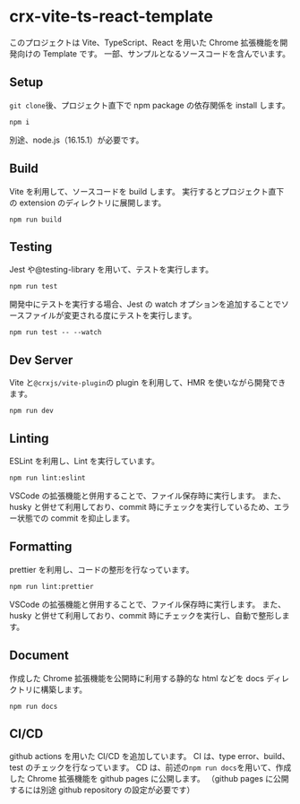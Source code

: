 # crx-vite-ts-react-template

このプロジェクトは Vite、TypeScript、React を用いた Chrome 拡張機能を開発向けの Template です。
一部、サンプルとなるソースコードを含んでいます。

## Setup

`git clone`後、プロジェクト直下で npm package の依存関係を install します。

```
npm i
```

別途、node.js（16.15.1）が必要です。

## Build

Vite を利用して、ソースコードを build します。
実行するとプロジェクト直下の extension のディレクトリに展開します。

```
npm run build
```

## Testing

Jest や@testing-library を用いて、テストを実行します。

```
npm run test
```

開発中にテストを実行する場合、Jest の watch オプションを追加することでソースファイルが変更される度にテストを実行します。

```
npm run test -- --watch
```

## Dev Server

Vite と`@crxjs/vite-plugin`の plugin を利用して、HMR を使いながら開発できます。

```
npm run dev
```

## Linting

ESLint を利用し、Lint を実行しています。

```
npm run lint:eslint
```

VSCode の拡張機能と併用することで、ファイル保存時に実行します。
また、husky と併せて利用しており、commit 時にチェックを実行しているため、エラー状態での commit を抑止します。

## Formatting

prettier を利用し、コードの整形を行なっています。

```
npm run lint:prettier
```

VSCode の拡張機能と併用することで、ファイル保存時に実行します。
また、husky と併せて利用しており、commit 時にチェックを実行し、自動で整形します。

## Document

作成した Chrome 拡張機能を公開時に利用する静的な html などを docs ディレクトリに構築します。

```
npm run docs
```

## CI/CD

github actions を用いた CI/CD を追加しています。
CI は、type error、build、test のチェックを行なっています。
CD は、前述の`npm run docs`を用いて、作成した Chrome 拡張機能を github pages に公開します。
（github pages に公開するには別途 github repository の設定が必要です）

